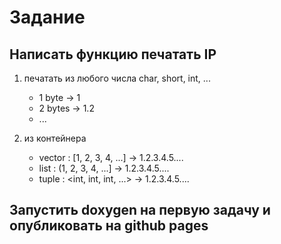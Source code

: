 # Задание
## Написать функцию печатать IP
1. печатать из любого числа char, short, int, ...
   - 1 byte -> 1
   - 2 bytes -> 1.2
   - ...

2. из контейнера 
   - vector : [1, 2, 3, 4, ...] -> 1.2.3.4.5....
   - list   : (1, 2, 3, 4, ...] -> 1.2.3.4.5....
   - tuple  : <int, int, int, ...> -> 1.2.3.4.5....

## Запустить doxygen на первую задачу и опубликовать на github pages
